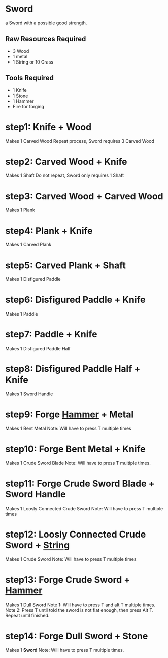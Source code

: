# Sword

a Sword with a possible good strength.

## Raw Resources Required
* 3 Wood
* 1 metal
* 1 String or 10 Grass
## Tools Required
* 1 Knife
* 1 Stone
* 1 Hammer
* Fire for forging

# step1: Knife + Wood
Makes 1 Carved Wood
Repeat process, Sword requires 3 Carved Wood
# step2: Carved Wood + Knife
Makes 1 Shaft
Do not repeat, Sword only requires 1 Shaft
# step3: Carved Wood + Carved Wood
Makes 1 Plank
# step4: Plank + Knife
Makes 1 Carved Plank
# step5: Carved Plank + Shaft
Makes 1 Disfigured Paddle
# step6: Disfigured Paddle + Knife
Makes 1 Paddle
# step7: Paddle + Knife
Makes 1 Disfigured Paddle Half
# step8: Disfigured Paddle Half + Knife
Makes 1 Sword Handle
# step9: Forge [Hammer](../hammer) + Metal
Makes 1 Bent Metal
Note: Will have to press T multiple times
# step10: Forge Bent Metal + Knife
Makes 1 Crude Sword Blade
Note: Will have to press T multiple times.
# step11: Forge Crude Sword Blade + Sword Handle
Makes 1 Loosly Connected Crude Sword
Note: Will have to press T multiple times
# step12: Loosly Connected Crude Sword + [String](../string)
Makes 1 Crude Sword
Note: Will have to press T multiple times
# step13: Forge Crude Sword + [Hammer](../hammer)
Makes 1 Dull Sword
Note 1: Will have to press T and alt T multiple times.
Note 2: Press T until told the sword is not flat enough, then press Alt T. Repeat until finished.
# step14: Forge Dull Sword + Stone
Makes 1 **Sword**
Note: Will have to press T multiple times.